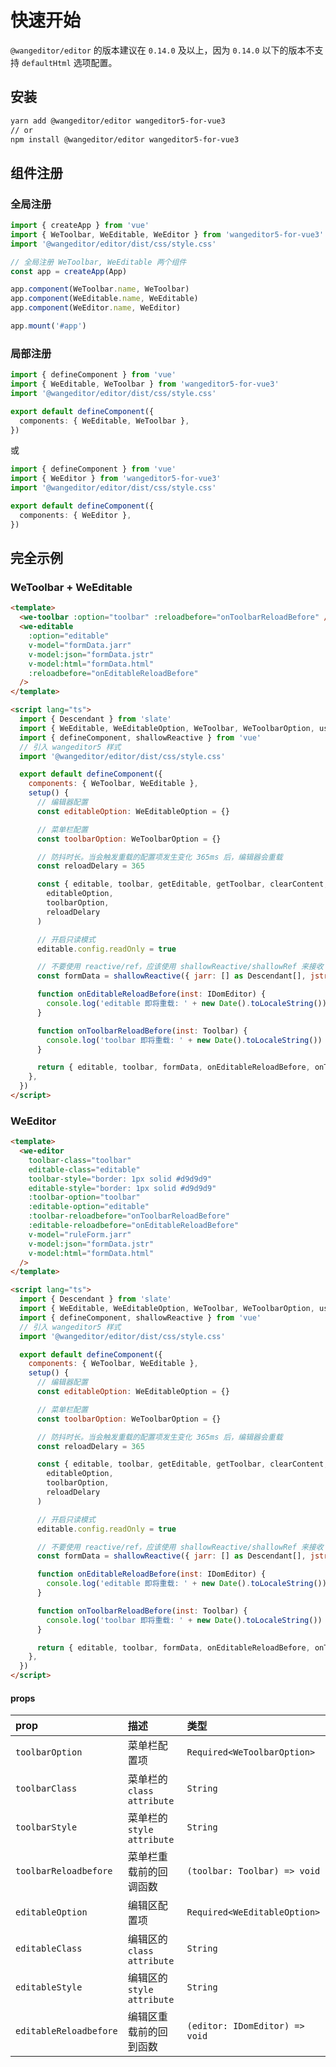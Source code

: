 # 快速开始

`@wangeditor/editor` 的版本建议在 `0.14.0` 及以上，因为 `0.14.0` 以下的版本不支持 `defaultHtml` 选项配置。

## 安装

```sh
yarn add @wangeditor/editor wangeditor5-for-vue3
// or
npm install @wangeditor/editor wangeditor5-for-vue3
```

## 组件注册

### 全局注册

```ts
import { createApp } from 'vue'
import { WeToolbar, WeEditable, WeEditor } from 'wangeditor5-for-vue3'
import '@wangeditor/editor/dist/css/style.css'

// 全局注册 WeToolbar, WeEditable 两个组件
const app = createApp(App)

app.component(WeToolbar.name, WeToolbar)
app.component(WeEditable.name, WeEditable)
app.component(WeEditor.name, WeEditor)

app.mount('#app')
```

### 局部注册

```ts
import { defineComponent } from 'vue'
import { WeEditable, WeToolbar } from 'wangeditor5-for-vue3'
import '@wangeditor/editor/dist/css/style.css'

export default defineComponent({
  components: { WeEditable, WeToolbar },
})
```

或

```ts
import { defineComponent } from 'vue'
import { WeEditor } from 'wangeditor5-for-vue3'
import '@wangeditor/editor/dist/css/style.css'

export default defineComponent({
  components: { WeEditor },
})
```

## 完全示例

### WeToolbar + WeEditable

```html
<template>
  <we-toolbar :option="toolbar" :reloadbefore="onToolbarReloadBefore" />
  <we-editable
    :option="editable"
    v-model="formData.jarr"
    v-model:json="formData.jstr"
    v-model:html="formData.html"
    :reloadbefore="onEditableReloadBefore"
  />
</template>

<script lang="ts">
  import { Descendant } from 'slate'
  import { WeEditable, WeEditableOption, WeToolbar, WeToolbarOption, useWangEditor } from 'wangeditor5-for-vue3'
  import { defineComponent, shallowReactive } from 'vue'
  // 引入 wangeditor5 样式
  import '@wangeditor/editor/dist/css/style.css'

  export default defineComponent({
    components: { WeToolbar, WeEditable },
    setup() {
      // 编辑器配置
      const editableOption: WeEditableOption = {}

      // 菜单栏配置
      const toolbarOption: WeToolbarOption = {}

      // 防抖时长。当会触发重载的配置项发生变化 365ms 后，编辑器会重载
      const reloadDelary = 365

      const { editable, toolbar, getEditable, getToolbar, clearContent, reloadEditor } = useWangEditor(
        editableOption,
        toolbarOption,
        reloadDelary
      )

      // 开启只读模式
      editable.config.readOnly = true

      // 不要使用 reactive/ref，应该使用 shallowReactive/shallowRef 来接收 json array 数据
      const formData = shallowReactive({ jarr: [] as Descendant[], jstr: '', html: '' })

      function onEditableReloadBefore(inst: IDomEditor) {
        console.log('editable 即将重载: ' + new Date().toLocaleString())
      }

      function onToolbarReloadBefore(inst: Toolbar) {
        console.log('toolbar 即将重载: ' + new Date().toLocaleString())
      }

      return { editable, toolbar, formData, onEditableReloadBefore, onToolbarReloadBefore }
    },
  })
</script>
```

### WeEditor

```html
<template>
  <we-editor
    toolbar-class="toolbar"
    editable-class="editable"
    toolbar-style="border: 1px solid #d9d9d9"
    editable-style="border: 1px solid #d9d9d9"
    :toolbar-option="toolbar"
    :editable-option="editable"
    :toolbar-reloadbefore="onToolbarReloadBefore"
    :editable-reloadbefore="onEditableReloadBefore"
    v-model="ruleForm.jarr"
    v-model:json="formData.jstr"
    v-model:html="formData.html"
  />
</template>

<script lang="ts">
  import { Descendant } from 'slate'
  import { WeEditable, WeEditableOption, WeToolbar, WeToolbarOption, useWangEditor } from 'wangeditor5-for-vue3'
  import { defineComponent, shallowReactive } from 'vue'
  // 引入 wangeditor5 样式
  import '@wangeditor/editor/dist/css/style.css'

  export default defineComponent({
    components: { WeToolbar, WeEditable },
    setup() {
      // 编辑器配置
      const editableOption: WeEditableOption = {}

      // 菜单栏配置
      const toolbarOption: WeToolbarOption = {}

      // 防抖时长。当会触发重载的配置项发生变化 365ms 后，编辑器会重载
      const reloadDelary = 365

      const { editable, toolbar, getEditable, getToolbar, clearContent, reloadEditor } = useWangEditor(
        editableOption,
        toolbarOption,
        reloadDelary
      )

      // 开启只读模式
      editable.config.readOnly = true

      // 不要使用 reactive/ref，应该使用 shallowReactive/shallowRef 来接收 json array 数据
      const formData = shallowReactive({ jarr: [] as Descendant[], jstr: '', html: '' })

      function onEditableReloadBefore(inst: IDomEditor) {
        console.log('editable 即将重载: ' + new Date().toLocaleString())
      }

      function onToolbarReloadBefore(inst: Toolbar) {
        console.log('toolbar 即将重载: ' + new Date().toLocaleString())
      }

      return { editable, toolbar, formData, onEditableReloadBefore, onToolbarReloadBefore }
    },
  })
</script>
```

#### props

| prop                   | 描述                       | 类型                           |
| :--------------------- | :------------------------- | :----------------------------- |
| `toolbarOption`        | 菜单栏配置项               | `Required<WeToolbarOption>`    |
| `toolbarClass`         | 菜单栏的 `class attribute` | `String`                       |
| `toolbarStyle`         | 菜单栏的 `style attribute` | `String`                       |
| `toolbarReloadbefore`  | 菜单栏重载前的回调函数     | `(toolbar: Toolbar) => void`   |
| `editableOption`       | 编辑区配置项               | `Required<WeEditableOption>`   |
| `editableClass`        | 编辑区的 `class attribute` | `String`                       |
| `editableStyle`        | 编辑区的 `style attribute` | `String`                       |
| `editableReloadbefore` | 编辑区重载前的回到函数     | `(editor: IDomEditor) => void` |
